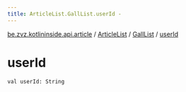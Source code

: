 ```yaml
---
title: ArticleList.GallList.userId - 
---
```


[be.zvz.kotlininside.api.article](../../index.html) / [ArticleList](../index.html) / [GallList](index.html) / [userId](./user-id.html)

# userId

`val userId: String`